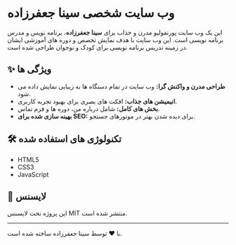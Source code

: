# وب سایت شخصی سینا جعفرزاده

این یک وب سایت پورتفولیو مدرن و جذاب برای **سینا جعفرزاده**، برنامه نویس و مدرس برنامه نویسی است. این وب سایت با هدف نمایش تخصص و دوره های آموزشی ایشان در زمینه تدریس برنامه نویسی برای کودک و نوجوان طراحی شده است.

## ✨ ویژگی ها

- **طراحی مدرن و واکنش گرا:** وب سایت در تمام دستگاه ها به زیبایی نمایش داده می شود.
- **انیمیشن های جذاب:** افکت های بصری برای بهبود تجربه کاربری.
- **بخش های کامل:** شامل درباره من، دوره ها و فرم تماس.
- **بهینه سازی شده برای SEO:** برای دیده شدن بهتر در موتورهای جستجو.

##
## 🛠️ تکنولوژی های استفاده شده

- HTML5
- CSS3
- JavaScript

## 📄 لایسنس

این پروژه تحت لایسنس MIT منتشر شده است.

---

با ❤️ توسط سینا جعفرزاده ساخته شده است.
